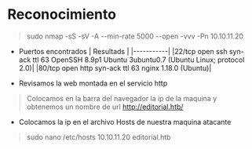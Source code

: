 # Reconocimiento
> sudo nmap -sS -sV -A --min-rate 5000 --open -vvv -Pn 10.10.11.20

- Puertos encontrados
| Resultads |
|-----------|
|22/tcp open  ssh     syn-ack ttl 63 OpenSSH 8.9p1 Ubuntu 3ubuntu0.7 (Ubuntu Linux; protocol 2.0)|
|80/tcp open  http    syn-ack ttl 63 nginx 1.18.0 (Ubuntu)|

- Revisamos la web montada en el servicio http
> Colocamos en la barra del navegador la ip de la maquina y obtenemos un nombre de url
> http://editorial.htb/

- Colocamos la ip en el archivo Hosts de nuestra maquina atacante
> sudo nano /etc/hosts
> 10.10.11.20 editorial.htb


